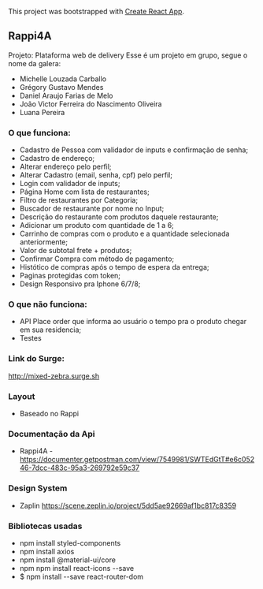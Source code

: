 This project was bootstrapped with [Create React App](https://github.com/facebook/create-react-app).

## Rappi4A

Projeto: Plataforma web de delivery
Esse é um projeto em grupo, segue o nome da galera:
 
  - Michelle Louzada Carballo
  - Grégory Gustavo Mendes
  - Daniel Araujo Farias de Melo
  - João Victor Ferreira do Nascimento Oliveira
  - Luana Pereira

### O que funciona:

- Cadastro de Pessoa com validador de inputs e confirmação de senha;
- Cadastro de endereço;
- Alterar endereço pelo perfil;
- Alterar Cadastro (email, senha, cpf) pelo perfil;
- Login com validador de inputs;
- Página Home com lista de restaurantes;
- Filtro de restaurantes por Categoria;
- Buscador de restaurante por nome no Input;
- Descrição do restaurante com produtos daquele restaurante;
- Adicionar um produto com quantidade de 1 a 6;
- Carrinho de compras com o produto e a quantidade selecionada anteriormente;
- Valor de subtotal frete + produtos;
- Confirmar Compra com método de pagamento;
- Histótico de compras após o tempo de espera da entrega;
- Paginas protegidas com token;
- Design Responsivo pra Iphone 6/7/8;

### O que não funciona:

- API Place order que informa ao usuário o tempo pra o produto chegar em sua residencia;
- Testes

### Link do Surge:

http://mixed-zebra.surge.sh

### Layout

- Baseado no Rappi

### Documentação da Api

- Rappi4A - https://documenter.getpostman.com/view/7549981/SWTEdGtT#e6c05246-7dcc-483c-95a3-269792e59c37

### Design System

- Zaplin https://scene.zeplin.io/project/5dd5ae92669af1bc817c8359

### Bibliotecas usadas

- npm install styled-components
- npm install axios
- npm install @material-ui/core
- npm npm install react-icons --save
- $ npm install --save react-router-dom

